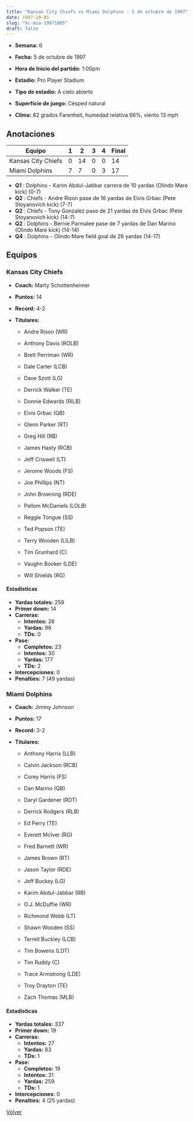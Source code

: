 ```yaml
---
title: "Kansas City Chiefs vs Miami Dolphins - 5 de octubre de 1997"
date: 1997-10-05
slug: "kc-mia-19971005"
draft: false
---
```


* **Semana:** 6
* **Fecha:** 5 de octubre de 1997

* **Hora de Inicio del partido:** 1:00pm
* **Estadio:** Pro Player Stadium
* **Tipo de estadio:** A cielo abierto
* **Superficie de juego:** Césped natural
* **Clima:** 82 grados Farenheit, humedad relativa 66%, viento 13 mph





## Anotaciones
| Equipo | 1 | 2 | 3 | 4 | Final |
|--------|---|---|---|---|-------|
| Kansas City Chiefs  | 0 | 14 | 0 | 0  | 14 |
| Miami Dolphins  | 7 | 7 | 0 | 3  | 17 |
* **Q1** : Dolphins - Karim Abdul-Jabbar carrera de 10 yardas (Olindo Mare kick) (0-7)
* **Q2** : Chiefs - Andre Rison pase de 16 yardas de Elvis Grbac (Pete Stoyanovich kick) (7-7)
* **Q2** : Chiefs - Tony Gonzalez pase de 21 yardas de Elvis Grbac (Pete Stoyanovich kick) (14-7)
* **Q2** : Dolphins - Bernie Parmalee pase de 7 yardas de Dan Marino (Olindo Mare kick) (14-14)
* **Q4** : Dolphins - Olindo Mare field goal de 26 yardas (14-17)


## Equipos


### Kansas City Chiefs
* **Coach:** Marty Schottenheimer
* **Puntos:** 14
* **Record:** 4-2
* **Titulares:** 

  * Andre Rison (WR) 

  * Anthony Davis (ROLB) 

  * Brett Perriman (WR) 

  * Dale Carter (LCB) 

  * Dave Szott (LG) 

  * Derrick Walker (TE) 

  * Donnie Edwards (RILB) 

  * Elvis Grbac (QB) 

  * Glenn Parker (RT) 

  * Greg Hill (RB) 

  * James Hasty (RCB) 

  * Jeff Criswell (LT) 

  * Jerome Woods (FS) 

  * Joe Phillips (NT) 

  * John Browning (RDE) 

  * Pellom McDaniels (LOLB) 

  * Reggie Tongue (SS) 

  * Ted Popson (TE) 

  * Terry Wooden (LILB) 

  * Tim Grunhard (C) 

  * Vaughn Booker (LDE) 

  * Will Shields (RG) 

#### Estadísticas
* **Yardas totales:** 259
* **Primer down:** 14
* **Carreras:**
  * **Intentos:** 26
  * **Yardas:** 96
  * **TDs:** 0
* **Pase:**
  * **Completos:** 23
  * **Intentos:** 30
  * **Yardas:** 177
  * **TDs:** 2
* **Intercepciones:** 0
* **Penalties:** 7 (49 yardas)

### Miami Dolphins
* **Coach:** Jimmy Johnson
* **Puntos:** 17
* **Record:** 3-2
* **Titulares:** 

  * Anthony Harris (LLB) 

  * Calvin Jackson (RCB) 

  * Corey Harris (FS) 

  * Dan Marino (QB) 

  * Daryl Gardener (RDT) 

  * Derrick Rodgers (RLB) 

  * Ed Perry (TE) 

  * Everett McIver (RG) 

  * Fred Barnett (WR) 

  * James Brown (RT) 

  * Jason Taylor (RDE) 

  * Jeff Buckey (LG) 

  * Karim Abdul-Jabbar (RB) 

  * O.J. McDuffie (WR) 

  * Richmond Webb (LT) 

  * Shawn Wooden (SS) 

  * Terrell Buckley (LCB) 

  * Tim Bowens (LDT) 

  * Tim Ruddy (C) 

  * Trace Armstrong (LDE) 

  * Troy Drayton (TE) 

  * Zach Thomas (MLB) 

#### Estadísticas
* **Yardas totales:** 337
* **Primer down:** 19
* **Carreras:**
  * **Intentos:** 27
  * **Yardas:** 83
  * **TDs:** 1
* **Pase:**
  * **Completos:** 19
  * **Intentos:** 31
  * **Yardas:** 259
  * **TDs:** 1
* **Intercepciones:** 0
* **Penalties:** 4 (25 yardas)


[Volver](/historia/1997)
